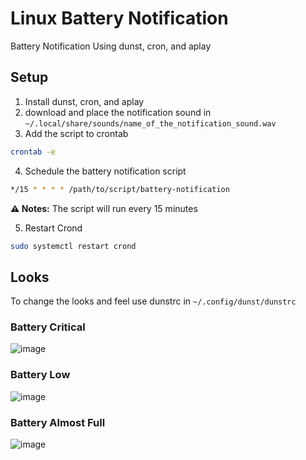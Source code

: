 # Linux Battery Notification
Battery Notification Using dunst, cron, and aplay

## Setup 
1. Install dunst, cron, and aplay
2. download and place the notification sound in
`~/.local/share/sounds/name_of_the_notification_sound.wav`
3. Add the script to crontab
```bash
crontab -e
```
4. Schedule the battery notification script
```bash
*/15 * * * * /path/to/script/battery-notification
```
**⚠️ Notes:** The script will run every 15 minutes

5. Restart Crond
```bash
sudo systemctl restart crond
```

## Looks
To change the looks and feel use dunstrc in `~/.config/dunst/dunstrc`
### Battery Critical
![image](https://github.com/user-attachments/assets/aca1fd92-7bd4-4d52-9e35-9e23592d0ddc)

### Battery Low
![image](https://github.com/user-attachments/assets/d9874762-81f3-4d43-97bd-8b6489f9c8d5)

### Battery Almost Full
![image](https://github.com/user-attachments/assets/2f6d9233-e220-49d0-af28-3f22c9d69a6c)

